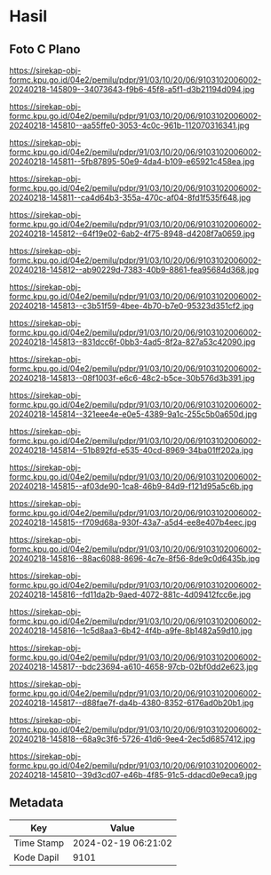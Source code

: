 # Hasil

## Foto C Plano

https://sirekap-obj-formc.kpu.go.id/04e2/pemilu/pdpr/91/03/10/20/06/9103102006002-20240218-145809--34073643-f9b6-45f8-a5f1-d3b21194d094.jpg

https://sirekap-obj-formc.kpu.go.id/04e2/pemilu/pdpr/91/03/10/20/06/9103102006002-20240218-145810--aa55ffe0-3053-4c0c-961b-112070316341.jpg

https://sirekap-obj-formc.kpu.go.id/04e2/pemilu/pdpr/91/03/10/20/06/9103102006002-20240218-145811--5fb87895-50e9-4da4-b109-e65921c458ea.jpg

https://sirekap-obj-formc.kpu.go.id/04e2/pemilu/pdpr/91/03/10/20/06/9103102006002-20240218-145811--ca4d64b3-355a-470c-af04-8fd1f535f648.jpg

https://sirekap-obj-formc.kpu.go.id/04e2/pemilu/pdpr/91/03/10/20/06/9103102006002-20240218-145812--64f19e02-6ab2-4f75-8948-d4208f7a0659.jpg

https://sirekap-obj-formc.kpu.go.id/04e2/pemilu/pdpr/91/03/10/20/06/9103102006002-20240218-145812--ab90229d-7383-40b9-8861-fea95684d368.jpg

https://sirekap-obj-formc.kpu.go.id/04e2/pemilu/pdpr/91/03/10/20/06/9103102006002-20240218-145813--c3b51f59-4bee-4b70-b7e0-95323d351cf2.jpg

https://sirekap-obj-formc.kpu.go.id/04e2/pemilu/pdpr/91/03/10/20/06/9103102006002-20240218-145813--831dcc6f-0bb3-4ad5-8f2a-827a53c42090.jpg

https://sirekap-obj-formc.kpu.go.id/04e2/pemilu/pdpr/91/03/10/20/06/9103102006002-20240218-145813--08f1003f-e6c6-48c2-b5ce-30b576d3b391.jpg

https://sirekap-obj-formc.kpu.go.id/04e2/pemilu/pdpr/91/03/10/20/06/9103102006002-20240218-145814--321eee4e-e0e5-4389-9a1c-255c5b0a650d.jpg

https://sirekap-obj-formc.kpu.go.id/04e2/pemilu/pdpr/91/03/10/20/06/9103102006002-20240218-145814--51b892fd-e535-40cd-8969-34ba01ff202a.jpg

https://sirekap-obj-formc.kpu.go.id/04e2/pemilu/pdpr/91/03/10/20/06/9103102006002-20240218-145815--af03de90-1ca8-46b9-84d9-f121d95a5c6b.jpg

https://sirekap-obj-formc.kpu.go.id/04e2/pemilu/pdpr/91/03/10/20/06/9103102006002-20240218-145815--f709d68a-930f-43a7-a5d4-ee8e407b4eec.jpg

https://sirekap-obj-formc.kpu.go.id/04e2/pemilu/pdpr/91/03/10/20/06/9103102006002-20240218-145816--88ac6088-8696-4c7e-8f56-8de9c0d6435b.jpg

https://sirekap-obj-formc.kpu.go.id/04e2/pemilu/pdpr/91/03/10/20/06/9103102006002-20240218-145816--fd11da2b-9aed-4072-881c-4d09412fcc6e.jpg

https://sirekap-obj-formc.kpu.go.id/04e2/pemilu/pdpr/91/03/10/20/06/9103102006002-20240218-145816--1c5d8aa3-6b42-4f4b-a9fe-8b1482a59d10.jpg

https://sirekap-obj-formc.kpu.go.id/04e2/pemilu/pdpr/91/03/10/20/06/9103102006002-20240218-145817--bdc23694-a610-4658-97cb-02bf0dd2e623.jpg

https://sirekap-obj-formc.kpu.go.id/04e2/pemilu/pdpr/91/03/10/20/06/9103102006002-20240218-145817--d88fae7f-da4b-4380-8352-6176ad0b20b1.jpg

https://sirekap-obj-formc.kpu.go.id/04e2/pemilu/pdpr/91/03/10/20/06/9103102006002-20240218-145818--68a9c3f6-5726-41d6-9ee4-2ec5d6857412.jpg

https://sirekap-obj-formc.kpu.go.id/04e2/pemilu/pdpr/91/03/10/20/06/9103102006002-20240218-145810--39d3cd07-e46b-4f85-91c5-ddacd0e9eca9.jpg


## Metadata

| Key        | Value               |
| ---------- | ------------------- |
| Time Stamp | 2024-02-19 06:21:02 |
| Kode Dapil | 9101                |




